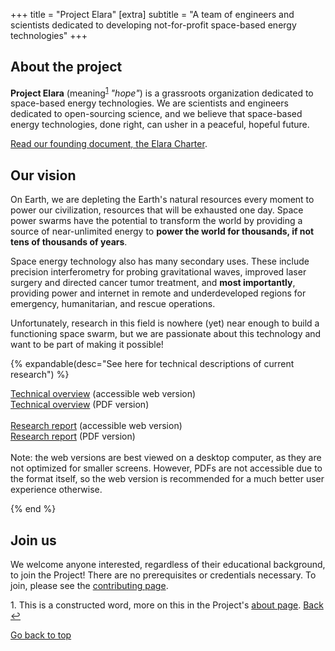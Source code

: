 +++
title = "Project Elara"
[extra]
subtitle = "A team of engineers and scientists dedicated to developing not-for-profit space-based energy technologies"
+++

## About the project

**Project Elara** (meaning<span id="footnote-name-ref"></span><sup><a href="#footnote-name">1</a></sup> _"hope"_) is a grassroots organization dedicated to space-based energy technologies. We are scientists and engineers dedicated to open-sourcing science, and we believe that space-based energy technologies, done right, can usher in a peaceful, hopeful future.

[Read our founding document, the Elara Charter](@/charter.md).

## Our vision

On Earth, we are depleting the Earth's natural resources every moment to power our civilization, resources that will be exhausted one day. Space power swarms have the potential to transform the world by providing a source of near-unlimited energy to **power the world for thousands, if not tens of thousands of years**.

Space energy technology also has many secondary uses. These include precision interferometry for probing gravitational waves, improved laser surgery and directed cancer tumor treatment, and **most importantly**, providing power and internet in remote and underdeveloped regions for emergency, humanitarian, and rescue operations.

Unfortunately, research in this field is nowhere (yet) near enough to build a functioning space swarm, but we are passionate about this technology and want to be part of making it possible!

{% expandable(desc="See here for technical descriptions of current research") %}

<a href="research/html/elara-overview-2024-latest.html" target="_blank">Technical overview</a> (accessible web version)
<br />
<a href="research/pdf/elara-overview-2024-latest.pdf" target="_blank">Technical overview</a> (PDF version)
<br /><br />
<a href="research/html/elara-research-report-2024-latest.html" target="_blank">Research report</a>  (accessible web version)
<br />
<a href="research/pdf/elara-research-report-2024-latest.pdf" target="_blank">Research report</a> (PDF version)
<br /><br />
Note: the web versions are best viewed on a desktop computer, as they are not optimized for smaller screens. However, PDFs are not accessible due to the format itself, so the web version is recommended for a much better user experience otherwise.

{% end %}


## Join us

We welcome anyone interested, regardless of their educational background, to join the Project! There are no prerequisites or credentials necessary. To join, please see the [contributing page](@/contribute.md).


<p id="footnote-name"><a>1.</a> This is a constructed word, more on this in the Project's <a href="/about">about page</a>. <a href="#footnote-name-ref">Back &#8617;</a></p>

<a href="#index">Go back to top</a>